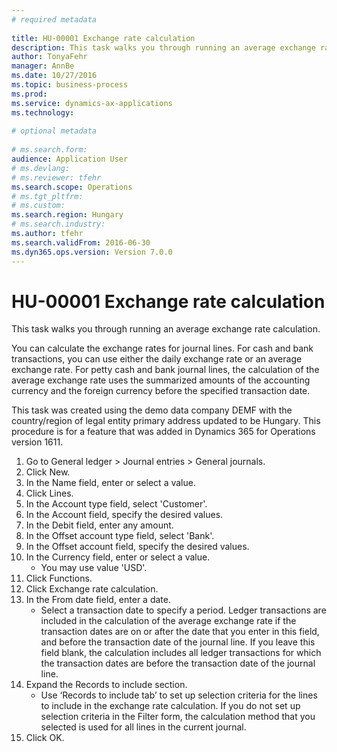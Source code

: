 ```yaml
--- 
# required metadata 
 
title: HU-00001 Exchange rate calculation
description: This task walks you through running an average exchange rate calculation. You can calculate the exchange rates for journal lines. For cash and bank transactions, you can use either the daily exchange rate or an average exchange rate. For petty cash and bank journal lines, the calculation of the average exchange rate uses the summarized amounts of the accounting currency and the foreign currency before the specified transaction date.This task was created using the demo data company DEMF with the country/region of legal entity primary address updated to be Hungary. This procedure is for a feature that was added in Dynamics 365 for Operations version 1611. 
author: TonyaFehr 
manager: AnnBe 
ms.date: 10/27/2016
ms.topic: business-process 
ms.prod:  
ms.service: dynamics-ax-applications 
ms.technology:  
 
# optional metadata 
 
# ms.search.form:   
audience: Application User 
# ms.devlang:  
# ms.reviewer: tfehr 
ms.search.scope: Operations 
# ms.tgt_pltfrm:  
# ms.custom:  
ms.search.region: Hungary
# ms.search.industry: 
ms.author: tfehr 
ms.search.validFrom: 2016-06-30 
ms.dyn365.ops.version: Version 7.0.0 
---
```


# HU-00001 Exchange rate calculation

This task walks you through running an average exchange rate calculation. 

You can calculate the exchange rates for journal lines. For cash and bank transactions, you can use either the daily exchange rate or an average exchange rate. For petty cash and bank journal lines, the calculation of the average exchange rate uses the summarized amounts of the accounting currency and the foreign currency before the specified transaction date.

This task was created using the demo data company DEMF with the country/region of legal entity primary address updated to be Hungary. This procedure is for a feature that was added in Dynamics 365 for Operations version 1611.

1. Go to General ledger > Journal entries > General journals.
2. Click New.
3. In the Name field, enter or select a value.
4. Click Lines.
5. In the Account type field, select 'Customer'.
6. In the Account field, specify the desired values.
7. In the Debit field, enter any amount.
8. In the Offset account type field, select 'Bank'.
9. In the Offset account field, specify the desired values.
10. In the Currency field, enter or select a value.
    * You may use value 'USD'.
11. Click Functions.
12. Click Exchange rate calculation.
13. In the From date field, enter a date.
    * Select a transaction date to specify a period. Ledger transactions are included in the calculation of the average exchange rate if the transaction dates are on or after the date that you enter in this field, and before the transaction date of the journal line. If you leave this field blank, the calculation includes all ledger transactions for which the transaction dates are before the transaction date of the journal line.
14. Expand the Records to include section.
    * Use ‘Records to include tab’ to set up selection criteria for the lines to include in the exchange rate calculation. If you do not set up selection criteria in the Filter form, the calculation method that you selected is used for all lines in the current journal.
15. Click OK.

